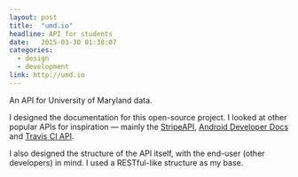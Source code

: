 ```yaml
---
layout: post
title:  "umd.io"
headline: API for students
date:   2015-03-30 01:38:07
categories:
  - design
  - development
link: http://umd.io
---
```

An API for University of Maryland data.

I designed the documentation for this open-source project. I looked at other popular APIs for inspiration &mdash; mainly the [StripeAPI](), [Android Developer Docs](https://developer.android.com/guide/index.html) and [Travis CI API](http://docs.travis-ci.com/api/).

I also designed the structure of the API itself, with the end-user (other developers) in mind. I used a RESTful-like structure as my base.
